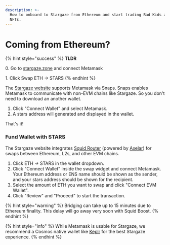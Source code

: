 ```yaml
---
description: >-
  How to onboard to Stargaze from Ethereum and start trading Bad Kids and other
  NFTs.
---
```


# Coming from Ethereum?

{% hint style="success" %}
**TLDR**

0\. Go to [stargaze.zone](https://www.stargaze.zone) and connect Metamask&#x20;

1\. Click Swap ETH -> STARS&#x20;
{% endhint %}

The [Stargaze website](https://www.stargaze.zone) supports Metamask via Snaps. Snaps enables Metamask to communicate with non-EVM chains like Stargaze. So you don't need to download an another wallet.

1. Click "Connect Wallet" and select Metamask.
2. A stars address will generated and displayed in the wallet.

That's it!

### Fund Wallet with STARS

The Stargaze website integrates [Squid Router](https://www.squidrouter.com/) (powered by [Axelar](https://axelar.network/)) for swaps between Ethereum, L2s, and other EVM chains.

1. Click ETH -> STARS in the wallet dropdown.
2. Click "Connect Wallet" inside the swap widget and connect Metamask. Your Ethereum address or ENS name should be shown as the sender, and your stars address should be shown for the recipient.
3. Select the amount of ETH you want to swap and click "Connect EVM Wallet".
4. Click "Review" and "Proceed" to start the transaction.

{% hint style="warning" %}
Bridging can take up to 15 minutes due to Ethereum finality. This delay will go away very soon with Squid Boost.
{% endhint %}

{% hint style="info" %}
While Metamask is usable for Stargaze, we recommend a Cosmos native wallet like [Keplr](https://www.keplr.app/) for the best Stargaze experience.
{% endhint %}

